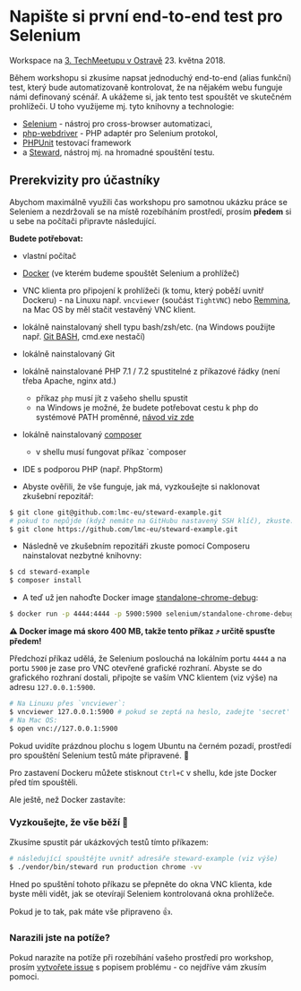 # Napište si první end-to-end test pro Selenium

Workspace na [3. TechMeetupu v Ostravě](https://www.meetup.com/TechMeetupOstrava/events/248997836/) 23. května 2018.

Během workshopu si zkusíme napsat jednoduchý end-to-end (alias funkční) test, který bude automatizovaně kontrolovat, že na nějakém webu funguje námi definovaný scénář.
A ukážeme si, jak tento test spouštět ve skutečném prohlížeči. U toho využijeme mj. tyto knihovny a technologie:
 - [Selenium](https://github.com/SeleniumHQ/selenium) - nástroj pro cross-browser automatizaci,
 - [php-webdriver](https://github.com/facebook/php-webdriver) - PHP adaptér pro Selenium protokol,
 - [PHPUnit](https://github.com/sebastianbergmann/phpunit) testovací framework
 - a [Steward](https://github.com/lmc-eu/steward), nástroj mj. na hromadné spouštění testu.

## Prerekvizity pro účastníky

Abychom maximálně využili čas workshopu pro samotnou ukázku práce se Seleniem a nezdržovali se na místě rozebíháním prostředí,
prosím **předem** si u sebe na počítači připravte následující.

**Budete potřebovat:**

- vlastní počítač
- [Docker](https://docs.docker.com/install/) (ve kterém budeme spouštět Selenium a prohlížeč)
- VNC klienta pro připojení k prohlížeči (k tomu, který poběží uvnitř Dockeru) - na Linuxu např. `vncviewer` (součást `TightVNC`) nebo [Remmina](https://www.remmina.org/), na Mac OS by měl stačit vestavěný VNC klient.
- lokálně nainstalovaný shell typu bash/zsh/etc. (na Windows použijte např. [Git BASH](https://git-for-windows.github.io/), cmd.exe nestačí)
- lokálně nainstalovaný Git
- lokálně nainstalované PHP 7.1 / 7.2 spustitelné z příkazové řádky (není třeba Apache, nginx atd.)
    - příkaz `php` musí jít z vašeho shellu spustit
    - na Windows je možné, že budete potřebovat cestu k php do systémové PATH proměnné, [návod viz zde](https://stackoverflow.com/questions/17727436/how-to-properly-set-php-environment-variable-to-run-commands-in-git-bash)
- lokálně nainstalovaný [composer](https://getcomposer.org/)
    - v shellu musí fungovat příkaz `composer
- IDE s podporou PHP (např. PhpStorm)

- Abyste ověřili, že vše funguje, jak má, vyzkoušejte si naklonovat zkušební repozitář:

```sh
$ git clone git@github.com:lmc-eu/steward-example.git
# pokud to nepůjde (když nemáte na GitHubu nastavený SSH klíč), zkuste:
$ git clone https://github.com/lmc-eu/steward-example.git
```

- Následně ve zkušebním repozitáři zkuste pomocí Composeru nainstalovat nezbytné knihovny:
```sh
$ cd steward-example
$ composer install
```

- A teď už jen nahoďte Docker image [standalone-chrome-debug](https://hub.docker.com/r/selenium/standalone-chrome-debug/):

```sh
$ docker run -p 4444:4444 -p 5900:5900 selenium/standalone-chrome-debug:3.6.0
```
**⚠ Docker image má skoro 400 MB, takže tento příkaz ⤴ určitě spusťte předem!**

Předchozí příkaz udělá, že Selenium poslouchá na lokálním portu `4444` a na portu `5900` je zase pro VNC otevřené grafické rozhraní.
Abyste se do grafického rozhraní dostali, připojte se vaším VNC klientem (viz výše) na adresu `127.0.0.1:5900`.

```sh
# Na Linuxu přes `vncviewer`:
$ vncviewer 127.0.0.1:5900 # pokud se zeptá na heslo, zadejte 'secret'
# Na Mac OS:
$ open vnc://127.0.0.1:5900
```

Pokud uvidíte prázdnou plochu s logem Ubuntu na černém pozadí, prostředí pro spouštění Selenium testů máte připravené. 🎉

Pro zastavení Dockeru můžete stisknout `Ctrl+C` v shellu, kde jste Docker před tím spouštěli.

Ale ještě, než Docker zastavíte:

### Vyzkoušejte, že vše běží 🚀

Zkusíme spustit pár ukázkových testů tímto příkazem:

```sh
# následující spouštějte uvnitř adresáře steward-example (viz výše)
$ ./vendor/bin/steward run production chrome -vv
```

Hned po spuštění tohoto příkazu se přepněte do okna VNC klienta, kde byste měli vidět, jak se otevírají Seleniem kontrolovaná okna prohlížeče.

Pokud je to tak, pak máte vše připraveno 👍.

### Narazili jste na potíže?

Pokud narazíte na potíže při rozebíhání vašeho prostředí pro workshop, prosím
[vytvořete issue](https://github.com/OndraM/selenium-workshop-techmeetup/issues/new) s popisem problému - co nejdříve vám zkusím pomoci.
